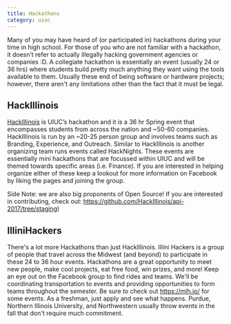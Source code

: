 ```yaml
---
title: Hackathons
category: uiuc
---
```


Many of you may have heard of (or participated in) hackathons during your time in high school. 
For those of you who are not familiar with a hackathon, it doesn’t refer to actually 
illegally hacking government agencies or companies :D. A collegiate hackathon is essentially 
an event (usually 24 or 36 hrs) where students build pretty much anything they want using the 
tools available to them. Usually these end of being software or hardware projects; however, 
there aren't any limitations other than the fact that it must be legal. 

## HackIllinois
[HackIllinois](https://hackillinois.org/)
is UIUC’s hackathon and it is a 36 hr Spring event that encompasses students from across the 
nation and ~50-60 companies. 
HackIllinois is run by an ~20-25 person group and involves teams such as Branding, Experience, and Outreach. 
Similar to HackIllinois is another organizing team runs events called HackNights. These events are 
essentially mini hackathons that are focussed within UIUC and will be themed towards specific areas 
(i.e. Finance). If you are interested in helping organize either of these keep a lookout for more 
information on Facebook by liking the pages and joining the group. 

Side Note: we are also big proponents of Open Source! If you are interested in contributing, check out: https://github.com/HackIllinois/api-2017/tree/staging) 

## IlliniHackers
There's a lot more Hackathons than just HackIllinois. 
Illini Hackers is a group of people that travel across the Midwest (and beyond) to participate 
in these 24 to 36 hour events. Hackathons are a great opportunity to meet new people, 
make cool projects, eat free food, win prizes, and more! Keep an eye out on the 
Facebook group to find rides and teams. We'll be coordinating transportation to events 
and providing opportunities to form teams throughout the semester. Be sure to
check out https://mlh.io/ for some events. As a freshman, just 
apply and see what happens. Purdue, Northern Illinois University, and Northwestern 
usually throw events in the fall that don't require much commitment.
